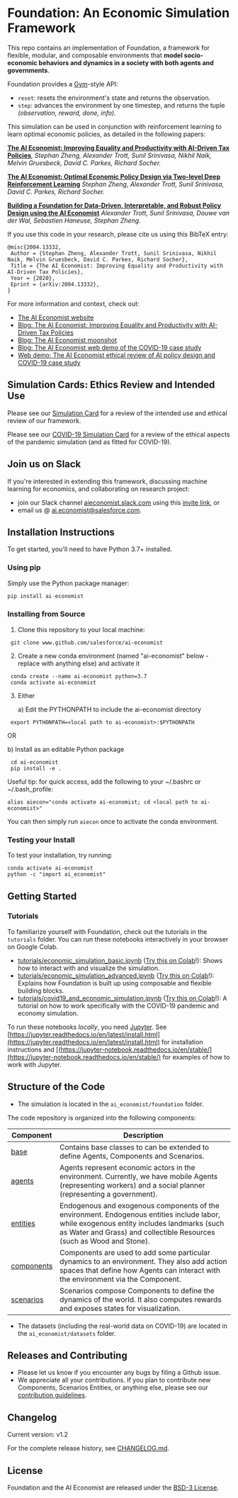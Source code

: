 # Foundation: An Economic Simulation Framework

This repo contains an implementation of Foundation, a framework for flexible, modular, and composable environments that **model socio-economic behaviors and dynamics in a society with both agents and governments**.

Foundation provides a [Gym](https://gym.openai.com/)-style API:

- `reset`: resets the environment's state and returns the observation.
- `step`: advances the environment by one timestep, and returns the tuple *(observation, reward, done, info)*.

This simulation can be used in conjunction with reinforcement learning to learn optimal economic policies, as detailed in the following papers:

**[The AI Economist: Improving Equality and Productivity with AI-Driven Tax Policies](https://arxiv.org/abs/2004.13332)**,
*Stephan Zheng, Alexander Trott, Sunil Srinivasa, Nikhil Naik, Melvin Gruesbeck, David C. Parkes, Richard Socher.*

**[The AI Economist: Optimal Economic Policy Design via Two-level Deep Reinforcement Learning](https://arxiv.org/abs/2108.02755)**
*Stephan Zheng, Alexander Trott, Sunil Srinivasa, David C. Parkes, Richard Socher.*

**[Building a Foundation for Data-Driven, Interpretable, and Robust Policy Design using the AI Economist](https://arxiv.org/abs/2108.02904)**
*Alexander Trott, Sunil Srinivasa, Douwe van der Wal, Sebastien Haneuse, Stephan Zheng.*

If you use this code in your research, please cite us using this BibTeX entry:

```
@misc{2004.13332,
 Author = {Stephan Zheng, Alexander Trott, Sunil Srinivasa, Nikhil Naik, Melvin Gruesbeck, David C. Parkes, Richard Socher},
 Title = {The AI Economist: Improving Equality and Productivity with AI-Driven Tax Policies},
 Year = {2020},
 Eprint = {arXiv:2004.13332},
}
```

For more information and context, check out:

- [The AI Economist website](https://www.einstein.ai/the-ai-economist)
- [Blog: The AI Economist: Improving Equality and Productivity with AI-Driven Tax Policies](https://blog.einstein.ai/the-ai-economist/)
- [Blog: The AI Economist moonshot](https://blog.einstein.ai/the-ai-economist-moonshot/)
- [Blog: The AI Economist web demo of the COVID-19 case study](https://blog.einstein.ai/ai-economist-covid-case-study-ethics/)
- [Web demo: The AI Economist ethical review of AI policy design and COVID-19 case study](https://einstein.ai/the-ai-economist/ai-policy-foundation-and-covid-case-study)

## Simulation Cards: Ethics Review and Intended Use

Please see our [Simulation Card](https://github.com/salesforce/ai-economist/blob/master/Simulation_Card_Foundation_Economic_Simulation_Framework.pdf) for a review of the intended use and ethical review of our framework.

Please see our [COVID-19 Simulation Card](https://github.com/salesforce/ai-economist/blob/master/COVID-19_Simulation-Card.pdf) for a review of the ethical aspects of the pandemic simulation (and as fitted for COVID-19).

## Join us on Slack

If you're interested in extending this framework, discussing machine learning for economics, and collaborating on research project:

- join our Slack channel [aieconomist.slack.com](https://aieconomist.slack.com) using this [invite link](https://join.slack.com/t/aieconomist/shared_invite/zt-g71ajic7-XaMygwNIup~CCzaR1T0wgA), or
- email us @ ai.economist@salesforce.com.

## Installation Instructions

To get started, you'll need to have Python 3.7+ installed.

### Using pip

Simply use the Python package manager:

```python
pip install ai-economist
```

### Installing from Source

1. Clone this repository to your local machine:

  ```
   git clone www.github.com/salesforce/ai-economist
   ```

2. Create a new conda environment (named "ai-economist" below - replace with anything else) and activate it

  ```pyfunctiontypecomment
   conda create --name ai-economist python=3.7
   conda activate ai-economist
   ```

3. Either

   a) Edit the PYTHONPATH to include the ai-economist directory
  ```
   export PYTHONPATH=<local path to ai-economist>:$PYTHONPATH
   ```

   OR

   b) Install as an editable Python package
  ```pyfunctiontypecomment
   cd ai-economist
   pip install -e .
   ```

Useful tip: for quick access, add the following to your ~/.bashrc or ~/.bash_profile:

```pyfunctiontypecomment
alias aiecon="conda activate ai-economist; cd <local path to ai-economist>"
```

You can then simply run `aiecon` once to activate the conda environment.

### Testing your Install

To test your installation, try running:

```
conda activate ai-economist
python -c "import ai_economist"
```

## Getting Started

### Tutorials

To familiarize yourself with Foundation, check out the tutorials in the `tutorials` folder. You can run these notebooks interactively in your browser on Google Colab.

- [tutorials/economic_simulation_basic.ipynb](https://www.github.com/salesforce/ai-economist/blob/master/tutorials/economic_simulation_basic.ipynb) ([Try this on Colab](http://colab.research.google.com/github/salesforce/ai-economist/blob/master/tutorials/economic_simulation_basic.ipynb)!): Shows how to interact with and visualize the simulation.
- [tutorials/economic_simulation_advanced.ipynb](https://www.github.com/salesforce/ai-economist/blob/master/tutorials/economic_simulation_advanced.ipynb) ([Try this on Colab](http://colab.research.google.com/github/salesforce/ai-economist/blob/master/tutorials/economic_simulation_advanced.ipynb)!): Explains how Foundation is built up using composable and flexible building blocks.
- [tutorials/covid19_and_economic_simulation.ipynb](https://www.github.com/salesforce/ai-economist/blob/master/tutorials/covid19_and_economic_simulation.ipynb) ([Try this on Colab](http://colab.research.google.com/github/salesforce/ai-economist/blob/master/tutorials/covid19_and_economic_simulation.ipynb)!): A tutorial on how to work specifically with the COVID-19 pandemic and economy simulation.

To run these notebooks *locally*, you need [Jupyter](https://jupyter.org). See [https://jupyter.readthedocs.io/en/latest/install.html](https://jupyter.readthedocs.io/en/latest/install.html) for installation instructions and [(https://jupyter-notebook.readthedocs.io/en/stable/](https://jupyter-notebook.readthedocs.io/en/stable/) for examples of how to work with Jupyter.

## Structure of the Code

- The simulation is located in the `ai_economist/foundation` folder.

The code repository is organized into the following components:

| Component | Description |
| --- | --- |
| [base](https://www.github.com/salesforce/ai-economist/blob/master/ai_economist/foundation/base) | Contains base classes to can be extended to define Agents, Components and Scenarios. |
| [agents](https://www.github.com/salesforce/ai-economist/blob/master/ai_economist/foundation/agents) | Agents represent economic actors in the environment. Currently, we have mobile Agents (representing workers) and a social planner (representing a government). |
| [entities](https://www.github.com/salesforce/ai-economist/blob/master/ai_economist/foundation/entities) | Endogenous and exogenous components of the environment. Endogenous entities include labor, while exogenous entity includes landmarks (such as Water and Grass) and collectible Resources (such as Wood and Stone). |
| [components](https://www.github.com/salesforce/ai-economist/blob/master/ai_economist/foundation/components) | Components are used to add some particular dynamics to an environment. They also add action spaces that define how Agents can interact with the environment via the Component. |
| [scenarios](https://www.github.com/salesforce/ai-economist/blob/master/ai_economist/foundation/scenarios) | Scenarios compose Components to define the dynamics of the world. It also computes rewards and exposes states for visualization. |

- The datasets (including the real-world data on COVID-19) are located in the `ai_economist/datasets` folder.

## Releases and Contributing

- Please let us know if you encounter any bugs by filing a Github issue.
- We appreciate all your contributions. If you plan to contribute new Components, Scenarios Entities, or anything else, please see our [contribution guidelines](https://www.github.com/salesforce/ai-economist/blob/master/CONTRIBUTING.md).

## Changelog

Current version: v1.2

For the complete release history, see [CHANGELOG.md](https://www.github.com/salesforce/ai-economist/blob/master/CHANGELOG.md).

## License

Foundation and the AI Economist are released under the [BSD-3 License](LICENSE.txt).


